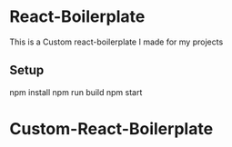 # React-Boilerplate

This is a Custom react-boilerplate I made for my projects

## Setup

npm install
npm run build
npm start
# Custom-React-Boilerplate
